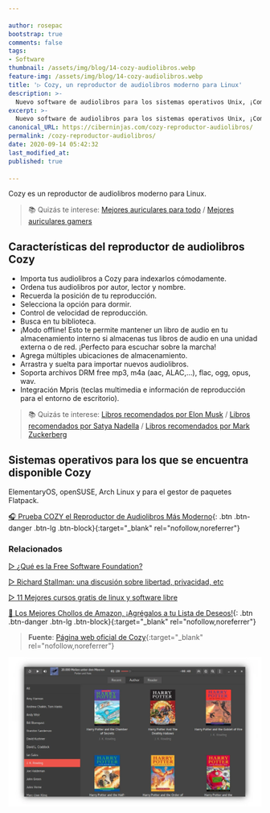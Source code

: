 ```yaml
---

author: rosepac
bootstrap: true
comments: false
tags:
- Software
thumbnail: /assets/img/blog/14-cozy-audiolibros.webp
feature-img: /assets/img/blog/14-cozy-audiolibros.webp
title: '▷ Cozy, un reproductor de audiolibros moderno para Linux'
description: >-
  Nuevo software de audiolibros para los sistemas operativos Unix, ¡Comienza a escuchar tus libros favoritos de la forma más cómoda!
excerpt: >-
  Nuevo software de audiolibros para los sistemas operativos Unix, ¡Comienza a escuchar tus libros favoritos de la forma más cómoda!
canonical_URL: https://ciberninjas.com/cozy-reproductor-audiolibros/
permalink: /cozy-reproductor-audiolibros/
date: 2020-09-14 05:42:32
last_modified_at: 
published: true

---
```


Cozy es un reproductor de audiolibros moderno para Linux.

> 📚 Quizás te interese: [Mejores auriculares para todo](https://ciberninjas.com/auriculares-diseño/) / [Mejores auriculares gamers](https://ciberninjas.com/auriculares-gamer/)

## **Características del reproductor de audiolibros Cozy**

- Importa tus audiolibros a Cozy para indexarlos cómodamente.
- Ordena tus audiolibros por autor, lector y nombre.
- Recuerda la posición de tu reproducción.
- Selecciona la opción para dormir.
- Control de velocidad de reproducción.
- Busca en tu biblioteca.
- ¡Modo offline! Esto te permite mantener un libro de audio en tu almacenamiento interno si almacenas tus libros de audio en una unidad externa o de red.  ¡Perfecto para escuchar sobre la marcha!
- Agrega múltiples ubicaciones de almacenamiento.
- Arrastra y suelta para importar nuevos audiolibros.
- Soporta archivos DRM free mp3, m4a (aac, ALAC,…), flac, ogg, opus, wav.
- Integración Mpris (teclas multimedia e información de reproducción para el entorno de escritorio).

> 📚 Quizás te interese: [Libros recomendados por Elon Musk](https://ciberninjas.com/libros-recomendados-elon-musk-2020/) / [Libros recomendados por Satya Nadella](https://ciberninjas.com/libros-recomendados-satya-nadella-2020/) / [Libros recomendados por Mark Zuckerberg](https://ciberninjas.com/libros-ciencias-zuckerberg/)

## **Sistemas operativos para los que se encuentra disponible Cozy**

ElementaryOS, openSUSE, Arch Linux y para el gestor de paquetes Flatpack.

[🎧 Prueba COZY el Reproductor de Audiolibros Más Moderno](https://cozy.geigi.de/ "Prueba COZY el Reproductor de Audiolibros Más Moderno"){: .btn .btn-danger .btn-lg .btn-block}{:target="_blank" rel="nofollow,noreferrer"}

### **Relacionados** <!-- omit in toc -->

[▷ ¿Qué es la Free Software Foundation?](https://ciberninjas.com/que-es-free-software-foundation/ "¿Qué es la Free Software Foundation?")

[▷ Richard Stallman: una discusión sobre libertad, privacidad, etc](https://ciberninjas.com/stallman-sobre-las-criptomonedas/ "Richard Stallman: una discusión sobre libertad, privacidad, etc")

[▷ 11 Mejores cursos gratis de linux y software libre](https://ciberninjas.com/cursos-linux-software-libre/ "11 Mejores cursos gratis de linux y software libre")

[🛒 Los Mejores Chollos de Amazon, ¡Agrégalos a tu Lista de Deseos!](/amazon/ "Los Mejores Chollos de Amazon, Ofertas Flash, Black Monday y Amazon Prime Day"){: .btn .btn-danger .btn-lg .btn-block}{:target="_blank" rel="nofollow,noreferrer"}

> **Fuente**: [Página web oficial de Cozy](https://cozy.geigi.de/ "Página web oficial de Cozy"){:target="_blank" rel="nofollow,noreferrer"}

![Cozy, un reproductor de audiolibros moderno para Linux](/assets/img/blog/14-cozy-audiolibros.webp "Cozy, un reproductor de audiolibros moderno para Linux")